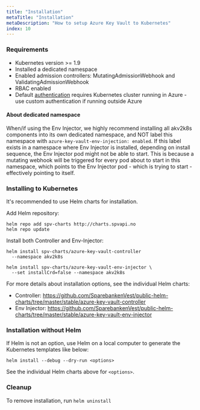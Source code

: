 ```yaml
---
title: "Installation"
metaTitle: "Installation"
metaDescription: "How to setup Azure Key Vault to Kubernetes"
index: 10
---
```


### Requirements

* Kubernetes version >= 1.9 
* Installed a dedicated namespace
* Enabled admission controllers: MutatingAdmissionWebhook and ValidatingAdmissionWebhook
* RBAC enabled
* Default [authentication](#authentication) requires Kubernetes cluster running in Azure - use custom authentication if running outside Azure

#### About dedicated namespace

When/if using the Env Injector, we highly recommend installing all akv2k8s components into
its own dedicated namespace, and NOT label this namespace with `azure-key-vault-env-injection: enabled`. If this label exists in a namespace where Env Injector is installed, depending on install sequence, the Env Injector pod might not be able to start. This is because a mutating webhook will be triggered for every pod about to start in this namespace, which points to the Env Injector pod - which is trying to start - effectively pointing to itself.

### Installing to Kubernetes

It's recommended to use Helm charts for installation.

Add Helm repository:

```none
helm repo add spv-charts http://charts.spvapi.no
helm repo update
```

Install both Controller and Env-Injector:

```none
helm install spv-charts/azure-key-vault-controller
  --namespace akv2k8s

helm install spv-charts/azure-key-vault-env-injector \
  --set installCrd=false --namespace akv2k8s
```

For more details about installation options, see the 
individual Helm charts:

* Controller: https://github.com/SparebankenVest/public-helm-charts/tree/master/stable/azure-key-vault-controller
* Env Injector: https://github.com/SparebankenVest/public-helm-charts/tree/master/stable/azure-key-vault-env-injector

### Installation without Helm

If Helm is not an option, use Helm on a local computer to generate the Kubernetes templates like below:

```none
helm install --debug --dry-run <options>
```

See the individual Helm charts above for `<options>`.

### Cleanup

To remove installation, run `helm uninstall`
